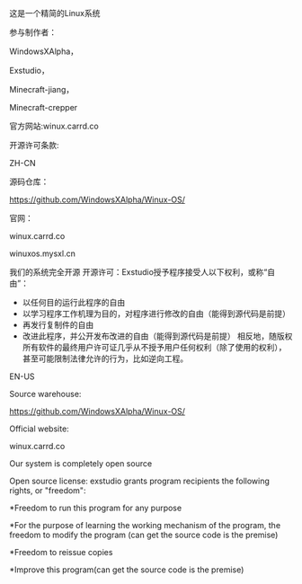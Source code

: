 这是一个精简的Linux系统

参与制作者：

WindowsXAlpha，

Exstudio，

Minecraft-jiang，

Minecraft-crepper

官方网站:winux.carrd.co

开源许可条款:

ZH-CN

源码仓库：

https://github.com/WindowsXAlpha/Winux-OS/

官网：

winux.carrd.co

winuxos.mysxl.cn

我们的系统完全开源
开源许可：Exstudio授予程序接受人以下权利，或称“自由”：
* 以任何目的运行此程序的自由
* 以学习程序工作机理为目的，对程序进行修改的自由（能得到源代码是前提）
* 再发行复制件的自由
* 改进此程序，并公开发布改进的自由（能得到源代码是前提）
相反地，随版权所有软件的最终用户许可证几乎从不授予用户任何权利（除了使用的权利），甚至可能限制法律允许的行为，比如逆向工程。

EN-US

Source warehouse:

https://github.com/WindowsXAlpha/Winux-OS/

Official website:

winux.carrd.co

Our system is completely open source

Open source license: exstudio grants program recipients the following rights, or "freedom":

*Freedom to run this program for any purpose

*For the purpose of learning the working mechanism of the program, the freedom to modify the program (can get the source code is the premise)

*Freedom to reissue copies

*Improve this program(can get the source code is the premise)
